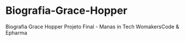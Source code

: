 # Biografia-Grace-Hopper
Biografia Grace Hopper
Projeto Final - Manas in Tech WomakersCode & Epharma
